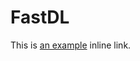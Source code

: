# FastDL
This is [an example](https://zwhitey.github.io/FastDL/tf/maps/achi_apg_whitey_v6a.bsp.bz2 "Title") inline link.
